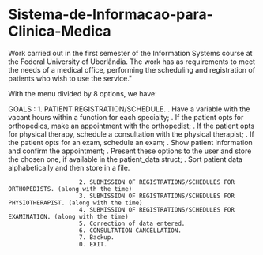 # Sistema-de-Informacao-para-Clinica-Medica
Work carried out in the first semester of the Information Systems course at the Federal University of Uberlândia. The work has as requirements to meet the needs of a medical office, performing the scheduling and registration of patients who wish to use the service."

With the menu divided by 8 options, we have:
    
   GOALS   :
                        1. PATIENT REGISTRATION/SCHEDULE.
                            . Have a variable with the vacant hours within a function for each specialty;
                            . If the patient opts for orthopedics, make an appointment with the orthopedist;
                            . If the patient opts for physical therapy, schedule a consultation with the physical therapist;
                            . If the patient opts for an exam, schedule an exam;
                            . Show patient information and confirm the appointment;
                            . Present these options to the user and store the chosen one, if available in the patient_data struct;
                            . Sort patient data alphabetically and then store in a file.
                        
                        2. SUBMISSION OF REGISTRATIONS/SCHEDULES FOR ORTHOPEDISTS. (along with the time)
                        3. SUBMISSION OF REGISTRATIONS/SCHEDULES FOR PHYSIOTHERAPIST. (along with the time)
                        4. SUBMISSION OF REGISTRATIONS/SCHEDULES FOR EXAMINATION. (along with the time)
                        5. Correction of data entered.
                        6. CONSULTATION CANCELLATION.
                        7. Backup.
                        0. EXIT.
